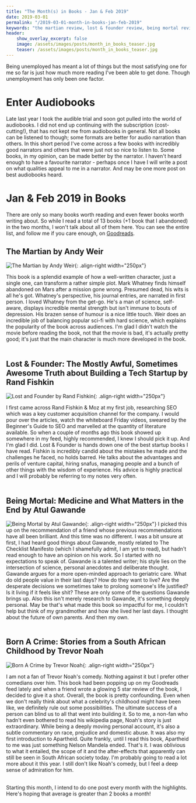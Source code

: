 ```yaml
---
title: "The Month(s) in Books - Jan & Feb 2019"
date: 2019-03-01
permalink: "/2019-03-01-month-in-books-jan-feb-2019"
keywords: "the martian review, lost & founder review, being mortal review, born a crime review, book reviews, 2019 books read"
header:
    show_overlay_excerpt: false
    image: /assets/images/posts/month_in_books_teaser.jpg
    teaser: /assets/images/posts/month_in_books_teaser.jpg
---
```

Being unemployed has meant a lot of things but the most satisfying one for me so far is just how much more reading I've been able to get done. Though unemployment has only been one factor.

# Enter Audiobooks

Late last year I took the audible trial and soon got pulled into the world of audiobooks. I did not end up continuing with the subscription (cost-cutting!), that has not kept me from audiobooks in general. Not all books can be listened to though; some formats are better for audio narration than others. In this short period I've come across a few books with incredibly good narrators and others that were just not so nice to listen to. Some books, in my opinion, can be made better by the narrator. I haven't heard enough to have a favourite narrator - perhaps once I have I will write a post on what qualities appeal to me in a narrator. And may be one more post on best audiobooks heard.

# Jan & Feb 2019 in Books

There are only so many books worth reading and even fewer books worth writing about. So while I read a total of 13 books (+1 book that I abandoned) in the two months, I won't talk about all of them here. You can see the entire list, and follow me if you care enough, on [Goodreads](https://www.goodreads.com/aamnakhan).


## The Martian by Andy Weir
![The Martian by Andy Weir](/assets/images/posts/03_month_in_books0102/the_martian.jpg){: .align-right width="250px"}

This book is a splendid example of how a well-written character, just a single one, can transform a rather simple plot. Mark Whatney finds himself abandoned on Mars after a mission gone wrong. Presumed dead, his wits is all he's got. Whatney's perspective, his journal entries, are narrated in first person. I loved Whatney from the get-go. He's a man of science, self-aware, displays incredible mental strength but isn't immune to bouts of depression. His brazen sense of humour is a nice little touch. Weir does an incredible job of balancing popular sci-fi with hard science, which explains the popularity of the book across audiences. I'm glad I didn't watch the movie before reading the book, not that the movie is bad, it's actually pretty good; it's just that the main character is much more developed in the book.
<br/>
<br/>

## Lost & Founder: The Mostly Awful, Sometimes Awesome Truth about Building a Tech Startup by Rand Fishkin
![Lost and Founder by Rand Fishkin](/assets/images/posts/03_month_in_books0102/lost_and_founder.jpg){: .align-right width="250px"}

I first came across Rand Fishkin & Moz at my first job, researching SEO which was a key customer acquisition channel for the company. I would pour over the articles, watch the whiteboard Friday videos, sweared by the Beginner's Guide to SEO and marvelled at the quantity of literature available. So when a couple of months ago this book showed up somewhere in my feed, highly recommended, I knew I should pick it up. And I'm glad I did. Lost & Founder is hands down one of the best startup books I have read. Fishkin is incredibly candid about the mistakes he made and the challenges he faced, no holds barred. He talks about the advantages and perils of venture capital, hiring snafus, managing people and a bunch of other things with the wisdom of experience. His advice is highly practical and I will probably be referring to my notes very often.
<br/>
<br/>


## Being Mortal: Medicine and What Matters in the End by Atul Gawande

![Being Mortal by Atul Gawande](/assets/images/posts/03_month_in_books0102/being_mortal.jpg){: .align-right width="250px"}
I picked this up on the recommendation of a friend whose previous recommendations have all been brilliant. And this time was no different. I was a bit unsure at first, I had heard good things about Gawande, mostly related to The Checklist Manifesto (which I shamefully admit, I am yet to read), but hadn't read enough to have an opinion on his work. So I started with no expectations to speak of. Gawande is a talented writer; his style lies on the intersection of science, personal anecdotes and deliberate thought. Gawande argues for a more open-minded approach to geriatric care. What do old people value in their last days? How do they want to live? Are the desperate decisions we sometimes take to prolong someone's life justified? Is it living if it feels like shit? These are only some of the questions Gawande brings up. Also this isn't merely research to Gawande, it's something deeply personal. May be that's what made this book so impactful for me, I couldn't help but think of my grandmother and how she lived her last days. I thought about the future of own parents. And then my own.
<br/>
<br/>



## Born A Crime: Stories from a South African Childhood by Trevor Noah

![Born A Crime by Trevor Noah](/assets/images/posts/03_month_in_books0102/born_a_crime.jpg){: .align-right width="250px"}

I am not a fan of Trevor Noah's comedy. Nothing against it but I prefer other comedians over him. This book had been popping up on my Goodreads feed lately and when a friend wrote a glowing 5 star review of the book, I decided to give it a shot. Overall, the book is pretty confounding. Even when we don't really think about what a celebrity's childhood might have been like, we definitely rule out some possibilities. The ultimate success of a person can blind us to all that went into building it. So to me, a non-fan who hadn't even bothered to read his wikipedia page, Noah's story is just extraordinary. While being a deeply moving personal account, it's also a subtle commentary on race, prejudice and domestic abuse. It was also my first introduction to Apartheid. Quite frankly, until I read this book, Apartheid to me was just something Nelson Mandela ended. That's it. I was oblivious to what it entailed, the scope of it and the after-effects that apparently can still be seen in South African society today. I'm probably going to read a lot more about it this year. I still don't like Noah's comedy, but I feel a deep sense of admiration for him.
<br/>
<br/>



Starting this month, I intend to do one post every month with the highlights. Here's hoping that average is greater than 2 books a month!